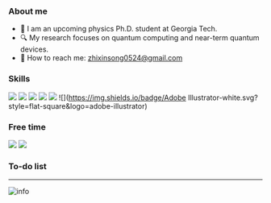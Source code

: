 ### About me

- :telescope: I am an upcoming physics Ph.D. student at Georgia Tech. 
- :mag: My research focuses on quantum computing and near-term quantum devices.
- :email: How to reach me: zhixinsong0524@gmail.com


### Skills 
![](https://img.shields.io/badge/Python-white.svg?style=flat-square&logo=python)
![](https://img.shields.io/badge/Julia-white.svg?style=flat-square&logo=julia)
![](https://img.shields.io/badge/Qiskit-black.svg?style=flat-square&logo=qiskit)
![](https://img.shields.io/badge/Mathematica-orange.svg?style=flat-square&logo=wolfram-mathematica)
![](https://img.shields.io/badge/TensorFlow-white.svg?style=flat-square&logo=tensorflow)
![](https://img.shields.io/badge/Adobe Illustrator-white.svg?style=flat-square&logo=adobe-illustrator)




### Free time
![](https://img.shields.io/badge/-Nintendo%20Switch-e60012?style=flat-square&logo=nintendo%20switch&logoColor=ffffff)
![](https://img.shields.io/badge/Steam-171a21?style=flat-square&logo=steam&logoColor=ffffff)


### To-do list


---

![info](https://github-readme-stats.vercel.app/api?username=kaminotesf&show_icons=true&count_private=true&hide=prs&theme=dark)

<!--
**kaminotesf/kaminotesf** is a ✨ _special_ ✨ repository because its `README.md` (this file) appears on your GitHub profile.

Here are some ideas to get you started:

- 🔭 I’m currently working on ...
- 🌱 I’m currently learning ...
- 👯 I’m looking to collaborate on ...
- 🤔 I’m looking for help with ...
- 💬 Ask me about ...
- 📫 How to reach me: ...
- 😄 Pronouns: ...
- ⚡ Fun fact: ...
-->
